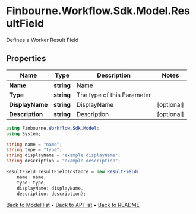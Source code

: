 # Finbourne.Workflow.Sdk.Model.ResultField
Defines a Worker Result Field

## Properties

Name | Type | Description | Notes
------------ | ------------- | ------------- | -------------
**Name** | **string** | Name | 
**Type** | **string** | The type of this Parameter | 
**DisplayName** | **string** | DisplayName | [optional] 
**Description** | **string** | Description | [optional] 

```csharp
using Finbourne.Workflow.Sdk.Model;
using System;

string name = "name";
string type = "type";
string displayName = "example displayName";
string description = "example description";

ResultField resultFieldInstance = new ResultField(
    name: name,
    type: type,
    displayName: displayName,
    description: description);
```

[Back to Model list](../README.md#documentation-for-models) &#8226; [Back to API list](../README.md#documentation-for-api-endpoints) &#8226; [Back to README](../README.md)
